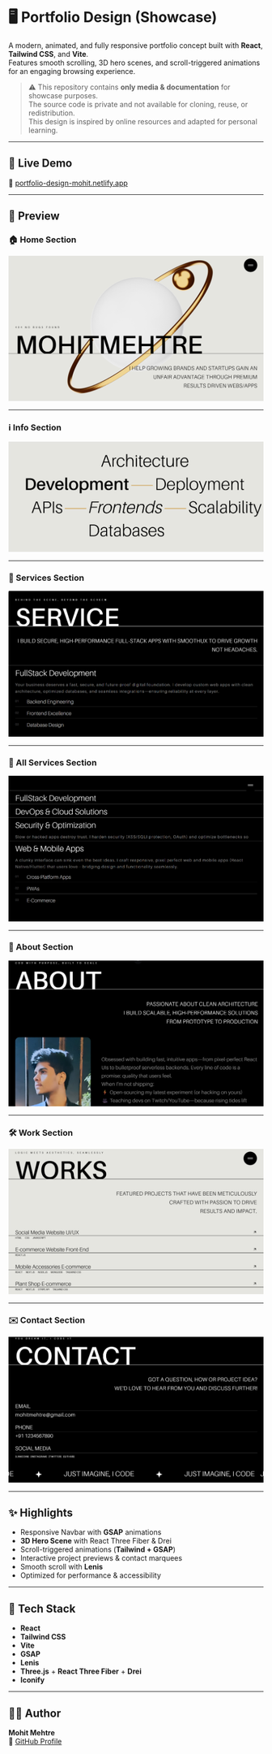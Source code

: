 # 🖥️ Portfolio Design (Showcase)

A modern, animated, and fully responsive portfolio concept built with **React**, **Tailwind CSS**, and **Vite**.  
Features smooth scrolling, 3D hero scenes, and scroll-triggered animations for an engaging browsing experience.

> ⚠️ This repository contains **only media & documentation** for showcase purposes.  
> The source code is private and not available for cloning, reuse, or redistribution.  
> This design is inspired by online resources and adapted for personal learning.

---

## 🚀 Live Demo
🔗 [portfolio-design-mohit.netlify.app](https://portfolio-design-mohit.netlify.app/)

---

## 📸 Preview

### 🏠 Home Section
![Home](./assets/home.png)

---

### ℹ️ Info Section
![Info](./assets/info.png)

---

### 💼 Services Section
![Services](./assets/services.png)

---

### 💼 All Services Section
![Services](./assets/whole-services.png)

---

### 👤 About Section
![About](./assets/about.png)

---

### 🛠️ Work Section
![Work](./assets/work.png)

---

### ✉️ Contact Section
![Contact](./assets/contact.png)

---

## ✨ Highlights

- Responsive Navbar with **GSAP** animations
- **3D Hero Scene** with React Three Fiber & Drei
- Scroll-triggered animations (**Tailwind + GSAP**)
- Interactive project previews & contact marquees
- Smooth scroll with **Lenis**
- Optimized for performance & accessibility

---

## 🧠 Tech Stack

- **React**  
- **Tailwind CSS**  
- **Vite**  
- **GSAP**  
- **Lenis**  
- **Three.js** + **React Three Fiber** + **Drei**  
- **Iconify**

---

## 🙋‍♂️ Author

**Mohit Mehtre**  
📍 [GitHub Profile](https://github.com/mohitmehtre)
